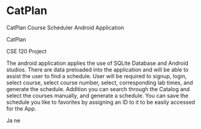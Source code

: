 # CatPlan
CatPlan Course Scheduler Android Application

CatPlan 

CSE 120 Project

The android application applies the use of SQLite Database and Android studios.
There are data preloaded into the application and will be able to assist the user to find a schedule.
User will be required to signup, login, select course, select course number, select, corresponding lab times, and generate the schedule.
Addition you can search through the Catalog and select the courses manually, and generate a schedule.
You can save the schedule you like to favorites by assigning an ID to it to be easily accessed for the App.

Ja ne
